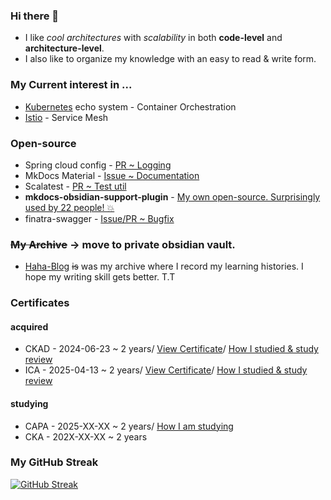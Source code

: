 ### Hi there 👋
- I like *cool architectures* with *scalability* in both **code-level** and **architecture-level**.
- I also like to organize my knowledge with an easy to read & write form.

### My Current interest in ...  
- [Kubernetes](https://kubernetes.io/) echo system - Container Orchestration
- [Istio](https://istio.io/) - Service Mesh

### Open-source
- Spring cloud config - [PR ~ Logging](https://github.com/spring-cloud/spring-cloud-config/pull/2162)
- MkDocs Material - [Issue ~ Documentation](https://github.com/squidfunk/mkdocs-material/issues/5086)
- Scalatest - [PR ~ Test util](https://github.com/scalatest/scalatest/pull/2305)
- **mkdocs-obsidian-support-plugin** - [My own open-source. Surprisingly used by 22 people! 💥](https://github.com/ndy2/mkdocs-obsidian-support-plugin)
- finatra-swagger - [Issue/PR ~ Bugfix](https://github.com/jakehschwartz/finatra-swagger/issues/82)

### ~~My Archive~~ -> move to private obsidian vault.
- [Haha-Blog](https://ndy2.github.io/Haha-Blog/) ~~is~~ was my archive where I record my learning histories. I hope my writing skill gets better. T.T

### Certificates

#### acquired

- CKAD - 2024-06-23 ~ 2 years/ [View Certificate](https://ti-user-certificates.s3.amazonaws.com/e0df7fbf-a057-42af-8a1f-590912be5460/bf016803-01ea-439c-af10-c821fdc34da9-538bdde0-e39f-4adf-a0ae-a0b96800a854-certificate.pdf)/ [How I studied & study review](https://github.com/ndy2/CKAD-exercises)
- ICA - 2025-04-13 ~ 2 years/ [View Certificate](https://ti-user-certificates.s3.amazonaws.com/e0df7fbf-a057-42af-8a1f-590912be5460/bf016803-01ea-439c-af10-c821fdc34da9-781cd34a-4ac4-4fe1-8df1-0d5e8df2a2f3-certificate.pdf)/ [How I studied & study review](https://github.com/ndy2/Istio-Certified-Associate-excercises)

#### studying

- CAPA - 2025-XX-XX ~ 2 years/ [How I am studying](https://github.com/ndy2/CAPA-Study)
- CKA - 202X-XX-XX ~ 2 years

### My GitHub Streak
[![GitHub Streak](https://streak-stats.demolab.com?user=ndy2)](https://git.io/streak-stats)
